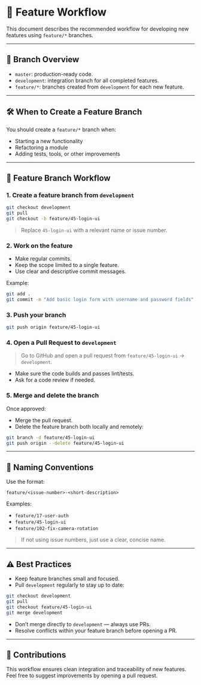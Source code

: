 # 🌱 Feature Workflow

This document describes the recommended workflow for developing new features using `feature/*` branches.

---

## 🧩 Branch Overview

- `master`: production-ready code.
- `development`: integration branch for all completed features.
- `feature/*`: branches created from `development` for each new feature.

---

## 🛠️ When to Create a Feature Branch

You should create a `feature/*` branch when:

- Starting a new functionality
- Refactoring a module
- Adding tests, tools, or other improvements

---

## 🚀 Feature Branch Workflow

### 1. Create a feature branch from `development`

```bash
git checkout development
git pull
git checkout -b feature/45-login-ui
```

> Replace `45-login-ui` with a relevant name or issue number.

### 2. Work on the feature

- Make regular commits.
- Keep the scope limited to a single feature.
- Use clear and descriptive commit messages.

Example:

```bash
git add .
git commit -m "Add basic login form with username and password fields"
```

### 3. Push your branch

```bash
git push origin feature/45-login-ui
```

### 4. Open a Pull Request to `development`

> Go to GitHub and open a pull request from `feature/45-login-ui` → `development`.

- Make sure the code builds and passes lint/tests.
- Ask for a code review if needed.

### 5. Merge and delete the branch

Once approved:

- Merge the pull request.
- Delete the feature branch both locally and remotely:

```bash
git branch -d feature/45-login-ui
git push origin --delete feature/45-login-ui
```

---

## 🧼 Naming Conventions

Use the format:

```
feature/<issue-number>-<short-description>
```

Examples:

- `feature/17-user-auth`
- `feature/45-login-ui`
- `feature/102-fix-camera-rotation`

> If not using issue numbers, just use a clear, concise name.

---

## ⚠️ Best Practices

- Keep feature branches small and focused.
- Pull `development` regularly to stay up to date:

```bash
git checkout development
git pull
git checkout feature/45-login-ui
git merge development
```

- Don’t merge directly to `development` — always use PRs.
- Resolve conflicts within your feature branch before opening a PR.

---

## 🤝 Contributions

This workflow ensures clean integration and traceability of new features.  
Feel free to suggest improvements by opening a pull request.
